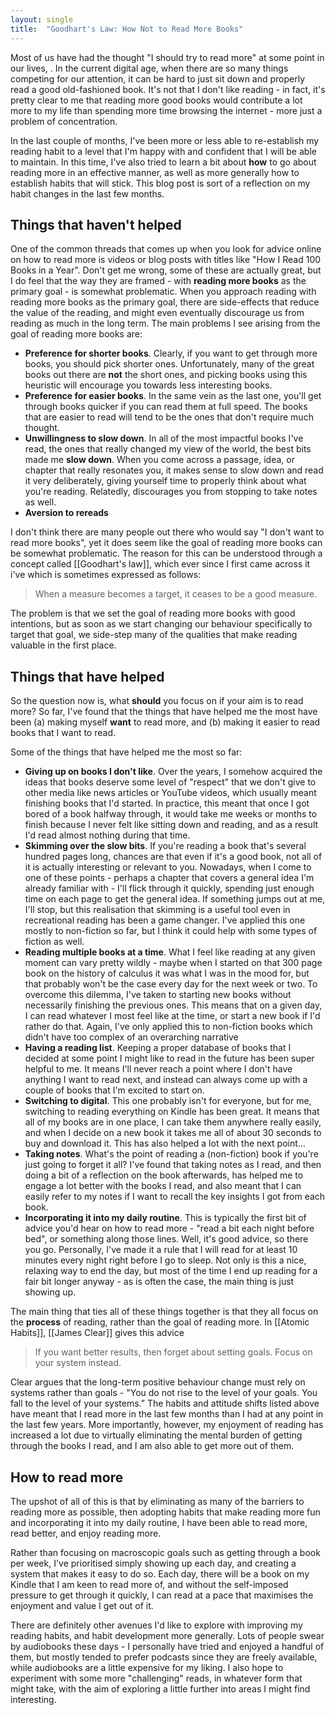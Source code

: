 ```yaml
---
layout: single
title:  "Goodhart's Law: How Not to Read More Books"
---
```


Most of us have had the thought "I should try to read more" at some point in our lives, . In the current digital age, when there are so many things competing for our attention, it can be hard to just sit down and properly read a good old-fashioned book. It's not that I don't like reading - in fact, it's pretty clear to me that reading more good books would contribute a lot more to my life than spending more time browsing the internet - more just a problem of concentration.

In the last couple of months, I've been more or less able to re-establish my reading habit to a level that I'm happy with and confident that I will be able to maintain.  In this time, I've also tried to learn a bit about __how__ to go about reading more in an effective manner, as well as more generally how to establish habits that will stick.
This blog post is sort of a reflection on my habit changes in the last few months.

## Things that haven't helped
One of the common threads that comes up when you look for advice online on how to read more is videos or blog posts with titles like "How I Read 100 Books in a Year". Don't get me wrong, some of these are actually great, but I do feel that the way they are framed - with __reading more books__ as the primary goal - is somewhat problematic. When you approach reading with reading more books as the primary goal, there are side-effects that reduce the value of the reading, and might even eventually discourage us from reading as much in the long term.
The main problems I see arising from the goal of reading more books are:
* **Preference for shorter books**. Clearly, if you want to get through more books, you should pick shorter ones. Unfortunately, many of the great books out there are __not__ the short ones, and picking books using this heuristic will encourage you towards less interesting books.
* **Preference for easier books**. In the same vein as the last one, you'll get through books quicker if you can read them at full speed. The books that are easier to read will tend to be the ones that don't require much thought.
* **Unwillingness to slow down**. In all of the most impactful books I've read, the ones that really changed my view of the world, the best bits made me __slow down__. When you come across a passage, idea, or chapter that really resonates you, it makes sense to slow down and read it very deliberately, giving yourself time to properly think about what you're reading. Relatedly, discourages you from stopping to take notes as well.  
* **Aversion to rereads**

I don't think there are many people out there who would say "I don't want to read more books", yet it does seem like the goal of reading more books can be somewhat problematic.
The reason for this can be understood through a concept called [[Goodhart's law]], which ever since I first came across it i've which is sometimes expressed as follows:

> When a measure becomes a target, it ceases to be a good measure.

The problem is that we set the goal of reading more books with good intentions, but as soon as we start changing our behaviour specifically to target that goal, we side-step many of the qualities that make reading valuable in the first place.

## Things that have helped
So the question now is, what __should__ you focus on if your aim is to read more? So far, I've found that the things that have helped me the most have been (a) making myself __want__ to read more, and (b) making it easier to read books that I want to read.

Some of the things that have helped me the most so far:
* **Giving up on books I don't like**. Over the years, I somehow acquired the ideas that books deserve some level of "respect" that we don't give to other media like news articles or YouTube videos, which usually meant finishing books that I'd started. In practice, this meant that once I got bored of a book halfway through, it would take me weeks or months to finish because I never felt like sitting down and reading, and as a result I'd read almost nothing during that time.
* **Skimming over the slow bits**. If you're reading a book that's several hundred pages long, chances are that even if it's a good book, not all of it is actually interesting or relevant to you. Nowadays, when I come to one of these points - perhaps a chapter that covers a general idea I'm already familiar with - I'll flick through it quickly, spending just enough time on each page to get the general idea. If something jumps out at me, I'll stop, but this realisation that skimming is a useful tool even in recreational reading has been a game changer. I've applied this one mostly to non-fiction so far, but I think it could help with some types of fiction as well.
* **Reading multiple books at a time**. What I feel like reading at any given moment can vary pretty wildly - maybe when I started on that 300 page book on the history of calculus it was what I was in the mood for, but that probably won't be the case every day for the next week or two. To overcome this dilemma, I've taken to starting new books without necessarily finishing the previous ones. This means that on a given day, I can read whatever I most feel like at the time, or start a new book if I'd rather do that. Again, I've only applied this to non-fiction books which didn't have too complex of an overarching narrative   
* **Having a reading list**. Keeping a proper database of books that I decided at some point I might like to read in the future has been super helpful to me. It means I'll never reach a point where I don't have anything I want to read next, and instead can always come up with a couple of books that I'm excited to start on.
* **Switching to digital**. This one probably isn't for everyone, but for me, switching to reading everything on Kindle has been great. It means that all of my books are in one place, I can take them anywhere really easily, and when I decide on a new book it takes me all of about 30 seconds to buy and download it. This has also helped a lot with the next point...
* **Taking notes**. What's the point of reading a (non-fiction) book if you're just going to forget it all? I've found that taking notes as I read, and then doing a bit of a reflection on the book afterwards, has helped me to engage a lot better with the books I read, and also meant that I can easily refer to my notes if I want to recall the key insights I got from each book.
* **Incorporating it into my daily routine**. This is typically the first bit of advice you'd hear on how to read more - "read a bit each night before bed", or something along those lines. Well, it's good advice, so there you go. Personally, I've made it a rule that I will read for at least 10 minutes every night right before I go to sleep. Not only is this a nice, relaxing way to end the day, but most of the time I end up reading for a fair bit longer anyway - as is often the case, the main thing is just showing up.

The main thing that ties all of these things together is that they all focus on the __process__ of reading, rather than the goal of reading more. In [[Atomic Habits]], [[James Clear]] gives this advice
> If you want better results, then forget about setting goals. Focus on your system instead.

Clear argues that the long-term positive behaviour change must rely on systems rather than goals - "You do not rise to the level of your goals. You fall to the level of your systems.” The habits and attitude shifts listed above have meant that I read more in the last few months than I had at any point in the last few years. More importantly, however, my enjoyment of reading has increased a lot due to virtually eliminating the mental burden of getting through the books I read, and I am also able to get more out of them.

## How to read more

The upshot of all of this is that by eliminating as many of the barriers to reading more as possible, then adopting habits that make reading more fun and incorporating it into my daily routine, I have been able to read more, read better, and enjoy reading more.

Rather than focusing on macroscopic goals such as getting through a book per week, I've prioritised simply showing up each day, and creating a system that makes it easy to do so. Each day, there will be a book on my Kindle that I am keen to read more of, and without the self-imposed pressure to get through it quickly, I can read at a pace that maximises the enjoyment and value I get out of it.

There are definitely other avenues I'd like to explore with improving my reading habits, and habit development more generally. Lots of people swear by audiobooks these days - I personally have tried and enjoyed a handful of them, but mostly tended to prefer podcasts since they are freely available, while audiobooks are a little expensive for my liking. I also hope to experiment with some more "challenging" reads, in whatever form that might take, with the aim of exploring a little further into areas I might find interesting.
